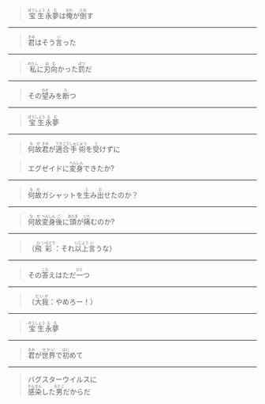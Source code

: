 > <ruby><rb>宝生</rb><rt>ほうしょう</rt></ruby><ruby><rb>永</rb><rt>え</rt></ruby><ruby><rb>夢</rb><rt>む</rt></ruby>は<ruby><rb>俺</rb><rt>おれ</rt></ruby>が<ruby><rb>倒</rb><rt>たお</rt></ruby>す
---
> <ruby><rb>君</rb><rt>きみ</rt></ruby>はそう<ruby><rb>言</rb><rt>い</rt></ruby>った
---
> <ruby><rb>私</rb><rt>わたし</rt></ruby>に<ruby><rb>刃向</rb><rt>はむ</rt></ruby>かった<ruby><rb>罰</rb><rt>ばつ</rt></ruby>だ
---
> その<ruby><rb>望</rb><rt>のぞ</rt></ruby>みを<ruby><rb>断</rb><rt>た</rt></ruby>つ
---
> <div><ruby><rb>宝生</rb><rt>ほうしょう</rt></ruby><ruby><rb>永</rb><rt>え</rt></ruby><ruby><rb>夢</rb><rt>む</rt></ruby></div>
---
> <ruby><rb>何故</rb><rt>なぜ</rt></ruby><ruby><rb>君</rb><rt>きみ</rt></ruby>が<ruby><rb>適合</rb><rt>てきごう</rt></ruby><ruby><rb>手術</rb><rt>しゅじゅつ</rt></ruby>を<ruby><rb>受</rb><rt>う</rt></ruby>けずに
						
> <div>エグゼイドに<ruby><rb>変身</rb><rt>へんしん</rt></ruby>できたか?</div>
---
> <div><ruby><rb>何故</rb><rt>なぜ</rt></ruby>ガシャットを<ruby><rb>生</rb><rt>う</rt></ruby>み<ruby><rb>出</rb><rt>だ</rt></ruby>せたのか？</div>
---
> <div><ruby><rb>何故</rb><rt>なぜ</rt></ruby><ruby><rb>変身</rb><rt>へんしん</rt></ruby><ruby><rb>後</rb><rt>ご</rt></ruby>に<ruby><rb>頭</rb><rt>あたま</rt></ruby>が<ruby><rb>痛</rb><rt>いた</rt></ruby>むのか?</div>
---
> <div>（<ruby><rb>飛</rb><rt>ひ</rt></ruby><ruby><rb>彩</rb><rt>いろどり</rt></ruby>：それ<ruby><rb>以上</rb><rt>いじょう</rt></ruby><ruby><rb>言</rb><rt>い</rt></ruby>うな）</div>
---
> <div>その<ruby><rb>答</rb><rt>こた</rt></ruby>えはただ<ruby><rb>一</rb><rt>ひと</rt></ruby>つ</div>
---
> <div>（<ruby><rb>大我</rb><rt>だいが</rt></ruby>：やめろー！）</div>
---
> <div><ruby><rb>宝生</rb><rt>ほうしょう</rt></ruby><ruby><rb>永</rb><rt>え</rt></ruby><ruby><rb>夢</rb><rt>む</rt></ruby></div>
---
> <div><ruby><rb>君</rb><rt>きみ</rt></ruby>が<ruby><rb>世界</rb><rt>せかい</rt></ruby>で<ruby><rb>初</rb><rt>はじ</rt></ruby>めて</div>
---
> <div>バグスターウイルスに</div>
> <div><ruby><rb>感染</rb><rt>かんせん</rt></ruby>した<ruby><rb>男</rb><rt>おとこ</rt></ruby>だからだ</div>															
		
								
							
																
							



